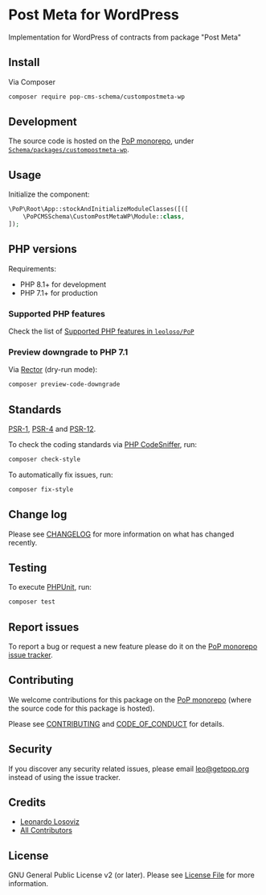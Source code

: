 # Post Meta for WordPress

<!--
[![Build Status][ico-travis]][link-travis]
[![Quality Score][ico-code-quality]][link-code-quality]
[![Software License][ico-license]](LICENSE.md)
[![Latest Version on Packagist][ico-version]][link-packagist]
[![Coverage Status][ico-scrutinizer]][link-scrutinizer]
[![Total Downloads][ico-downloads]][link-downloads]
-->

Implementation for WordPress of contracts from package "Post Meta"

## Install

Via Composer

``` bash
composer require pop-cms-schema/custompostmeta-wp
```

## Development

The source code is hosted on the [PoP monorepo](https://github.com/leoloso/PoP), under [`Schema/packages/custompostmeta-wp`](https://github.com/leoloso/PoP/tree/master/layers/Schema/packages/custompostmeta-wp).

## Usage

Initialize the component:

``` php
\PoP\Root\App::stockAndInitializeModuleClasses([([
    \PoPCMSSchema\CustomPostMetaWP\Module::class,
]);
```

## PHP versions

Requirements:

- PHP 8.1+ for development
- PHP 7.1+ for production

### Supported PHP features

Check the list of [Supported PHP features in `leoloso/PoP`](https://github.com/leoloso/PoP/blob/master/docs/supported-php-features.md)

### Preview downgrade to PHP 7.1

Via [Rector](https://github.com/rectorphp/rector) (dry-run mode):

```bash
composer preview-code-downgrade
```

## Standards

[PSR-1](https://www.php-fig.org/psr/psr-1), [PSR-4](https://www.php-fig.org/psr/psr-4) and [PSR-12](https://www.php-fig.org/psr/psr-12).

To check the coding standards via [PHP CodeSniffer](https://github.com/squizlabs/PHP_CodeSniffer), run:

``` bash
composer check-style
```

To automatically fix issues, run:

``` bash
composer fix-style
```

## Change log

Please see [CHANGELOG](CHANGELOG.md) for more information on what has changed recently.

## Testing

To execute [PHPUnit](https://phpunit.de/), run:

``` bash
composer test
```

## Report issues

To report a bug or request a new feature please do it on the [PoP monorepo issue tracker](https://github.com/leoloso/PoP/issues).

## Contributing

We welcome contributions for this package on the [PoP monorepo](https://github.com/leoloso/PoP) (where the source code for this package is hosted).

Please see [CONTRIBUTING](CONTRIBUTING.md) and [CODE_OF_CONDUCT](CODE_OF_CONDUCT.md) for details.

## Security

If you discover any security related issues, please email leo@getpop.org instead of using the issue tracker.

## Credits

- [Leonardo Losoviz][link-author]
- [All Contributors][link-contributors]

## License

GNU General Public License v2 (or later). Please see [License File](LICENSE.md) for more information.

[ico-version]: https://img.shields.io/packagist/v/pop-cms-schema/custompostmeta-wp.svg?style=flat-square
[ico-license]: https://img.shields.io/badge/license-GPLv2-brightgreen.svg?style=flat-square
[ico-travis]: https://img.shields.io/travis/pop-cms-schema/custompostmeta-wp/master.svg?style=flat-square
[ico-scrutinizer]: https://img.shields.io/scrutinizer/coverage/g/pop-cms-schema/custompostmeta-wp.svg?style=flat-square
[ico-code-quality]: https://img.shields.io/scrutinizer/g/pop-cms-schema/custompostmeta-wp.svg?style=flat-square
[ico-downloads]: https://img.shields.io/packagist/dt/pop-cms-schema/custompostmeta-wp.svg?style=flat-square

[link-packagist]: https://packagist.org/packages/pop-cms-schema/custompostmeta-wp
[link-travis]: https://travis-ci.org/pop-cms-schema/custompostmeta-wp
[link-scrutinizer]: https://scrutinizer-ci.com/g/pop-cms-schema/custompostmeta-wp/code-structure
[link-code-quality]: https://scrutinizer-ci.com/g/pop-cms-schema/custompostmeta-wp
[link-downloads]: https://packagist.org/packages/pop-cms-schema/custompostmeta-wp
[link-author]: https://github.com/leoloso
[link-contributors]: ../../../../../../contributors
